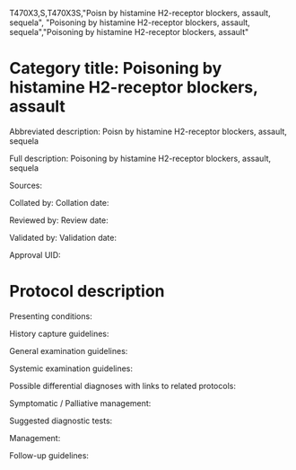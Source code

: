 T470X3,S,T470X3S,"Poisn by histamine H2-receptor blockers, assault, sequela", "Poisoning by histamine H2-receptor blockers, assault, sequela","Poisoning by histamine H2-receptor blockers, assault"
# Category title: Poisoning by histamine H2-receptor blockers, assault

Abbreviated description: Poisn by histamine H2-receptor blockers, assault, sequela

Full description: Poisoning by histamine H2-receptor blockers, assault, sequela

Sources:

Collated by:
Collation date:

Reviewed by:
Review date:

Validated by:
Validation date:

Approval UID:

# Protocol description

Presenting conditions:

History capture guidelines:

General examination guidelines:

Systemic examination guidelines:

Possible differential diagnoses with links to related protocols:

Symptomatic / Palliative management:

Suggested diagnostic tests:

Management:

Follow-up guidelines:
